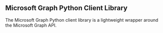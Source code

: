 ## Microsoft Graph Python Client Library

The Microsoft Graph Python client library is a lightweight wrapper around
the Microsoft Graph API.

